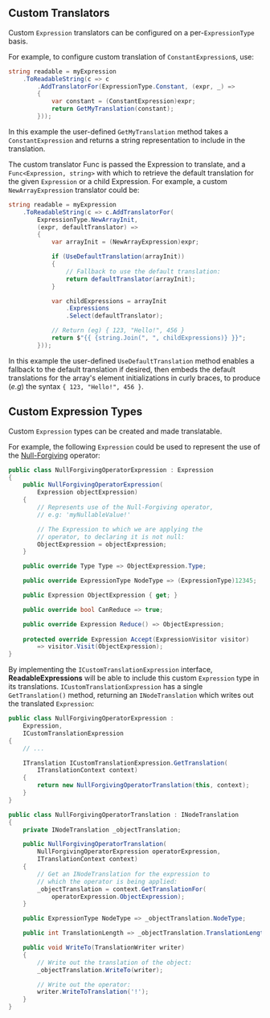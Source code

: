## Custom Translators

Custom `Expression` translators can be configured on a per-`ExpressionType` basis.

For example, to configure custom translation of `ConstantExpression`s, use:

```cs
string readable = myExpression
    .ToReadableString(c => c
        .AddTranslatorFor(ExpressionType.Constant, (expr, _) =>
        {
            var constant = (ConstantExpression)expr;
            return GetMyTranslation(constant);
        }));
```

In this example the user-defined `GetMyTranslation` method takes a `ConstantExpression`
and returns a string representation to include in the translation.

The custom translator Func is passed the Expression to translate, and a 
`Func<Expression, string>` with which to retrieve the default translation for the given `Expression`
or a child Expression. For example, a custom `NewArrayExpression` translator could be:

```cs
string readable = myExpression
    .ToReadableString(c => c.AddTranslatorFor(
        ExpressionType.NewArrayInit,
        (expr, defaultTranslator) =>
        {
            var arrayInit = (NewArrayExpression)expr;

            if (UseDefaultTranslation(arrayInit))
            {
                // Fallback to use the default translation:
                return defaultTranslator(arrayInit);
            }

            var childExpressions = arrayInit
                .Expressions
                .Select(defaultTranslator);

            // Return (eg) { 123, "Hello!", 456 }
            return $"{{ {string.Join(", ", childExpressions)} }}";
        }));
```

In this example the user-defined `UseDefaultTranslation` method enables a fallback to the default
translation if desired, then embeds the default translations for the array's element initializations
in curly braces, to produce (*e.g*) the syntax `{ 123, "Hello!", 456 }`.

## Custom Expression Types

Custom `Expression` types can be created and made translatable.

For example, the following `Expression` could be used to represent the use of the
[Null-Forgiving](https://docs.microsoft.com/en-us/dotnet/csharp/language-reference/operators/null-forgiving) 
operator:

```cs
public class NullForgivingOperatorExpression : Expression
{
    public NullForgivingOperatorExpression(
        Expression objectExpression)
    {
        // Represents use of the Null-Forgiving operator, 
        // e.g: 'myNullableValue!'

        // The Expression to which we are applying the 
        // operator, to declaring it is not null:
        ObjectExpression = objectExpression;
    }

    public override Type Type => ObjectExpression.Type;

    public override ExpressionType NodeType => (ExpressionType)12345;

    public Expression ObjectExpression { get; }

    public override bool CanReduce => true;

    public override Expression Reduce() => ObjectExpression;
    
    protected override Expression Accept(ExpressionVisitor visitor)
        => visitor.Visit(ObjectExpression);
}
```

By implementing the `ICustomTranslationExpression` interface, **ReadableExpressions** will be able
to include this custom `Expression` type in its translations. `ICustomTranslationExpression` has a
single `GetTranslation()` method, returning an `INodeTranslation` which writes out the translated 
`Expression`:

```cs
public class NullForgivingOperatorExpression : 
    Expression,
    ICustomTranslationExpression
{
    // ...

    ITranslation ICustomTranslationExpression.GetTranslation(
        ITranslationContext context)
    {
        return new NullForgivingOperatorTranslation(this, context);
    }
}

public class NullForgivingOperatorTranslation : INodeTranslation
{
    private INodeTranslation _objectTranslation;

    public NullForgivingOperatorTranslation(
        NullForgivingOperatorExpression operatorExpression,
        ITranslationContext context)
    {
        // Get an INodeTranslation for the expression to 
        // which the operator is being applied:
        _objectTranslation = context.GetTranslationFor(
            operatorExpression.ObjectExpression);
    }

    public ExpressionType NodeType => _objectTranslation.NodeType;

    public int TranslationLength => _objectTranslation.TranslationLength + 1;

    public void WriteTo(TranslationWriter writer)
    {
        // Write out the translation of the object:
        _objectTranslation.WriteTo(writer);

        // Write out the operator:
        writer.WriteToTranslation('!');
    }
}
```